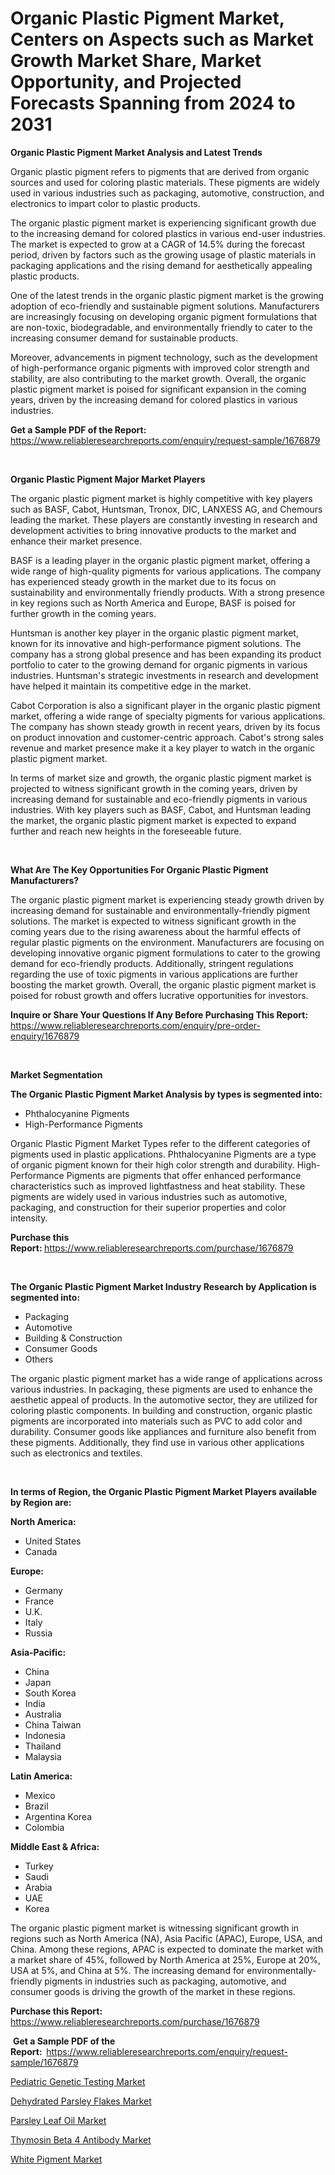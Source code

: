 <p><h1>Organic Plastic Pigment Market, Centers on Aspects such as Market Growth Market Share, Market Opportunity, and Projected Forecasts Spanning from 2024 to 2031</h1></p><p><strong>Organic Plastic Pigment Market Analysis and Latest Trends</strong></p>
<p><p>Organic plastic pigment refers to pigments that are derived from organic sources and used for coloring plastic materials. These pigments are widely used in various industries such as packaging, automotive, construction, and electronics to impart color to plastic products.</p><p>The organic plastic pigment market is experiencing significant growth due to the increasing demand for colored plastics in various end-user industries. The market is expected to grow at a CAGR of 14.5% during the forecast period, driven by factors such as the growing usage of plastic materials in packaging applications and the rising demand for aesthetically appealing plastic products.</p><p>One of the latest trends in the organic plastic pigment market is the growing adoption of eco-friendly and sustainable pigment solutions. Manufacturers are increasingly focusing on developing organic pigment formulations that are non-toxic, biodegradable, and environmentally friendly to cater to the increasing consumer demand for sustainable products.</p><p>Moreover, advancements in pigment technology, such as the development of high-performance organic pigments with improved color strength and stability, are also contributing to the market growth. Overall, the organic plastic pigment market is poised for significant expansion in the coming years, driven by the increasing demand for colored plastics in various industries.</p></p>
<p><strong>Get a Sample PDF of the Report:&nbsp;</strong> <a href="https://www.reliableresearchreports.com/enquiry/request-sample/1676879">https://www.reliableresearchreports.com/enquiry/request-sample/1676879</a></p>
<p>&nbsp;</p>
<p><strong>Organic Plastic Pigment Major Market Players</strong></p>
<p><p>The organic plastic pigment market is highly competitive with key players such as BASF, Cabot, Huntsman, Tronox, DIC, LANXESS AG, and Chemours leading the market. These players are constantly investing in research and development activities to bring innovative products to the market and enhance their market presence.</p><p>BASF is a leading player in the organic plastic pigment market, offering a wide range of high-quality pigments for various applications. The company has experienced steady growth in the market due to its focus on sustainability and environmentally friendly products. With a strong presence in key regions such as North America and Europe, BASF is poised for further growth in the coming years.</p><p>Huntsman is another key player in the organic plastic pigment market, known for its innovative and high-performance pigment solutions. The company has a strong global presence and has been expanding its product portfolio to cater to the growing demand for organic pigments in various industries. Huntsman's strategic investments in research and development have helped it maintain its competitive edge in the market.</p><p>Cabot Corporation is also a significant player in the organic plastic pigment market, offering a wide range of specialty pigments for various applications. The company has shown steady growth in recent years, driven by its focus on product innovation and customer-centric approach. Cabot's strong sales revenue and market presence make it a key player to watch in the organic plastic pigment market.</p><p>In terms of market size and growth, the organic plastic pigment market is projected to witness significant growth in the coming years, driven by increasing demand for sustainable and eco-friendly pigments in various industries. With key players such as BASF, Cabot, and Huntsman leading the market, the organic plastic pigment market is expected to expand further and reach new heights in the foreseeable future.</p></p>
<p>&nbsp;</p>
<p><strong>What Are The Key Opportunities For Organic Plastic Pigment Manufacturers?</strong></p>
<p><p>The organic plastic pigment market is experiencing steady growth driven by increasing demand for sustainable and environmentally-friendly pigment solutions. The market is expected to witness significant growth in the coming years due to the rising awareness about the harmful effects of regular plastic pigments on the environment. Manufacturers are focusing on developing innovative organic pigment formulations to cater to the growing demand for eco-friendly products. Additionally, stringent regulations regarding the use of toxic pigments in various applications are further boosting the market growth. Overall, the organic plastic pigment market is poised for robust growth and offers lucrative opportunities for investors.</p></p>
<p><strong>Inquire or Share Your Questions If Any Before Purchasing This Report:</strong> <a href="https://www.reliableresearchreports.com/enquiry/pre-order-enquiry/1676879">https://www.reliableresearchreports.com/enquiry/pre-order-enquiry/1676879</a></p>
<p>&nbsp;</p>
<p><strong>Market Segmentation</strong></p>
<p><strong>The Organic Plastic Pigment Market Analysis by types is segmented into:</strong></p>
<p><ul><li>Phthalocyanine Pigments</li><li>High-Performance Pigments</li></ul></p>
<p><p>Organic Plastic Pigment Market Types refer to the different categories of pigments used in plastic applications. Phthalocyanine Pigments are a type of organic pigment known for their high color strength and durability. High-Performance Pigments are pigments that offer enhanced performance characteristics such as improved lightfastness and heat stability. These pigments are widely used in various industries such as automotive, packaging, and construction for their superior properties and color intensity.</p></p>
<p><strong>Purchase this Report:&nbsp;</strong><a href="https://www.reliableresearchreports.com/purchase/1676879">https://www.reliableresearchreports.com/purchase/1676879</a></p>
<p>&nbsp;</p>
<p><strong>The Organic Plastic Pigment Market Industry Research by Application is segmented into:</strong></p>
<p><ul><li>Packaging</li><li>Automotive</li><li>Building & Construction</li><li>Consumer Goods</li><li>Others</li></ul></p>
<p><p>The organic plastic pigment market has a wide range of applications across various industries. In packaging, these pigments are used to enhance the aesthetic appeal of products. In the automotive sector, they are utilized for coloring plastic components. In building and construction, organic plastic pigments are incorporated into materials such as PVC to add color and durability. Consumer goods like appliances and furniture also benefit from these pigments. Additionally, they find use in various other applications such as electronics and textiles.</p></p>
<p>&nbsp;</p>
<p><strong>In terms of Region, the Organic Plastic Pigment Market Players available by Region are:</strong></p>
<p>
    <p> <strong> North America: </strong>
        <ul>
            <li>United States</li>
            <li>Canada</li>
        </ul>
        </p> 
    <p> <strong> Europe: </strong>
        <ul>
            <li>Germany</li>
            <li>France</li>
            <li>U.K.</li>
            <li>Italy</li>
            <li>Russia</li>
        </ul>
        </p> 
    <p> <strong> Asia-Pacific: </strong>
        <ul>
            <li>China</li>
            <li>Japan</li>
            <li>South Korea</li>
            <li>India</li>
            <li>Australia</li>
            <li>China Taiwan</li>
            <li>Indonesia</li>
            <li>Thailand</li>
            <li>Malaysia</li>
        </ul>
        </p> 
    <p> <strong> Latin America: </strong>
        <ul>
            <li>Mexico</li>
            <li>Brazil</li>
            <li>Argentina Korea</li>
            <li>Colombia</li>
        </ul>
        </p> 
    <p> <strong> Middle East & Africa: </strong>
        <ul>
            <li>Turkey</li>
            <li>Saudi</li>
            <li>Arabia</li>
            <li>UAE</li>
            <li>Korea</li>
        </ul>
    </p>
    </p>
<p><p>The organic plastic pigment market is witnessing significant growth in regions such as North America (NA), Asia Pacific (APAC), Europe, USA, and China. Among these regions, APAC is expected to dominate the market with a market share of 45%, followed by North America at 25%, Europe at 20%, USA at 5%, and China at 5%. The increasing demand for environmentally-friendly pigments in industries such as packaging, automotive, and consumer goods is driving the growth of the market in these regions.</p></p>
<p><strong>Purchase this Report: </strong><a href="https://www.reliableresearchreports.com/purchase/1676879">https://www.reliableresearchreports.com/purchase/1676879</a></p>
<p>&nbsp;<strong>Get a Sample PDF of the Report:&nbsp;&nbsp;</strong><a href="https://www.reliableresearchreports.com/enquiry/request-sample/1676879">https://www.reliableresearchreports.com/enquiry/request-sample/1676879</a></p>
<p><strong></strong></p>
<p><p><a href="https://medium.com/@henryprice766/pediatric-genetic-testing-market-insights-into-market-cagr-market-trends-and-growth-strategies-3ed82e0ef49f">Pediatric Genetic Testing Market</a></p><p><a href="https://medium.com/@henryprice766/dehydrated-parsley-flakes-market-insights-into-market-cagr-market-trends-and-growth-strategies-6ed27dc44693">Dehydrated Parsley Flakes Market</a></p><p><a href="https://medium.com/@henryprice766/parsley-leaf-oil-market-size-cagr-trends-2024-2030-fd590f2a1f6f">Parsley Leaf Oil Market</a></p><p><a href="https://medium.com/p/66d2d5d4f00c/edit">Thymosin Beta 4 Antibody Market</a></p><p><a href="https://medium.com/@henryprice766/white-pigment-market-share-evolution-and-market-growth-trends-2024-2031-b3499c7693c0">White Pigment Market</a></p></p>